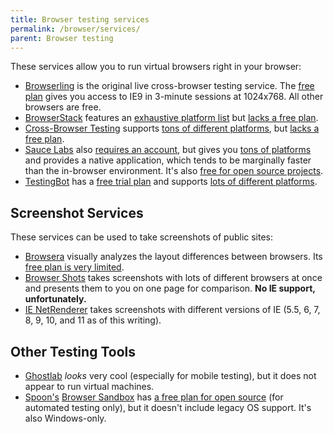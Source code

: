 ```yaml
---
title: Browser testing services
permalink: /browser/services/
parent: Browser testing
---
```

These services allow you to run virtual browsers right in your browser:

* [Browserling] is the original live cross-browser testing service. The [free plan](https://browserling.com/#pricing) gives you access to IE9 in 3-minute sessions at 1024x768. All other browsers are free.
* [BrowserStack] features an [exhaustive platform list](http://www.browserstack.com/list-of-browsers-and-platforms?product=live) but [lacks a free plan](https://www.browserstack.com/pricing).
* [Cross-Browser Testing] supports [tons of different platforms](https://crossbrowsertesting.com/browsers), but [lacks a free plan](https://crossbrowsertesting.com/pricing).
* [Sauce Labs] also [requires an account](https://saucelabs.com/pricing), but gives you [tons of platforms](https://saucelabs.com/platforms/) and provides a native application, which tends to be marginally faster than the in-browser environment. It's also [free for open source projects](https://saucelabs.com/opensauce/).
* [TestingBot] has a [free trial plan](http://testingbot.com/pricing) and supports [lots of different platforms](http://testingbot.com/support/getting-started/browsers.html).

## Screenshot Services
These services can be used to take screenshots of public sites:

* [Browsera] visually analyzes the layout differences between browsers. Its [free plan is very limited](https://www.browsera.com/plans).
* [Browser Shots] takes screenshots with lots of different browsers at once and presents them to you on one page for comparison. **No IE support, unfortunately.**
* [IE NetRenderer] takes screenshots with different versions of IE (5.5, 6, 7, 8, 9, 10, and 11 as of this writing).

## Other Testing Tools

* [Ghostlab] *looks* very cool (especially for mobile testing), but it does not appear to run virtual machines.
* [Spoon's](https://spoon.net) [Browser Sandbox] has [a free plan for open source](https://spoon.net/pricing) (for automated testing only), but it doesn't include legacy OS support. It's also Windows-only.

[Browsera]: https://www.browsera.com/
[Browserling]: https://browserling.com/
[BrowserStack]: http://www.browserstack.com/
[Browser Sandbox]: https://spoon.net/browsers/
[Browser Shots]: http://browsershots.org/
[Cross-Browser Testing]: https://crossbrowsertesting.com/browsers
[Ghostlab]: http://vanamco.com/ghostlab/
[IE NetRenderer]: http://netrenderer.com/
[Sauce Labs]: https://saucelabs.com/
[TestingBot]: http://testingbot.com/
